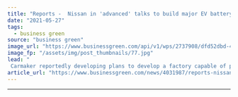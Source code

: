 ```yaml
---
title: "Reports -  Nissan in 'advanced' talks to build major EV battery factory in Sunderland"
date: "2021-05-27"
tags: 
  - business green
source: "business green"
image_url: "https://www.businessgreen.com/api/v1/wps/2737908/dfd52dbd-429a-45b1-b8e1-6021ccea099d/6/Nissan-sunderland-car-plant-185x114.jpg"
image_fp: "/assets/img/post_thumbnails/77.jpg"
lead: "
 Carmaker reportedly developing plans to develop a factory capable of producing 200,000 EV batteries a year at its Sunderland car plant ..."
article_url: "https://www.businessgreen.com/news/4031987/reports-nissan-advanced-talks-build-major-ev-battery-factory-sunderland"
---
```


---
